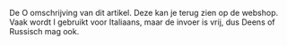 De O omschrijving van dit artikel. Deze kan je terug zien op de webshop. Vaak wordt I gebruikt voor Italiaans, maar de invoer is vrij, dus Deens of Russisch mag ook.